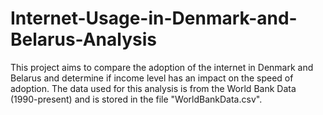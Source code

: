 # Internet-Usage-in-Denmark-and-Belarus-Analysis
This project aims to compare the adoption of the internet in Denmark and Belarus and determine if income level has an impact on the speed of adoption. The data used for this analysis is from the World Bank Data (1990-present) and is stored in the file "WorldBankData.csv".
